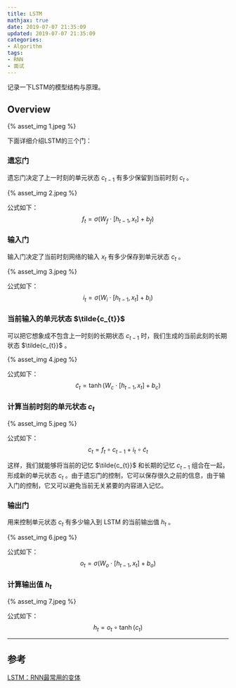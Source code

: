 ```yaml
---
title: LSTM
mathjax: true
date: 2019-07-07 21:35:09
updated: 2019-07-07 21:35:09
categories:
- Algorithm
tags:
- RNN
- 面试
---
```

记录一下LSTM的模型结构与原理。

<!--more-->
## Overview
{% asset_img 1.jpeg %}

下面详细介绍LSTM的三个门：

### 遗忘门
遗忘门决定了上一时刻的单元状态 $c_{t-1}$ 有多少保留到当前时刻 $c_t$ 。

{% asset_img 2.jpeg %}

公式如下：
$$
f_t = \sigma(W_f \cdot [h_{t-1}, x_t] + b_f)
$$

### 输入门
输入门决定了当前时刻网络的输入 $x_t$ 有多少保存到单元状态 $c_t$ 。

{% asset_img 3.jpeg %}

公式如下：
$$
i_t = \sigma(W_i \cdot [h_{t-1}, x_t] + b_i)
$$

### 当前输入的单元状态 $\tilde{c_{t}}$
可以把它想象成不包含上一时刻的长期状态 $c_{t-1}$ 时，我们生成的当前此刻的长期状态 $\tilde{c_{t}}$ 。

{% asset_img 4.jpeg %}

公式如下：
$$
\tilde{c}_{t}=\tanh \left(W_{c} \cdot\left[h_{t-1}, x_{t}\right]+b_{c}\right)
$$

### 计算当前时刻的单元状态 $c_t$

{% asset_img 5.jpeg %}

公式如下：
$$
c_{t}=f_{t} \circ c_{t-1}+i_{t} \circ \tilde{c}_{t}
$$

这样，我们就能够将当前的记忆 $\tilde{c_{t}}$ 和长期的记忆 $c_{t-1}$ 组合在一起，形成新的单元状态 $c_t$ 。由于遗忘门的控制，它可以保存很久之前的信息，由于输入门的控制，它又可以避免当前无关紧要的内容进入记忆。

### 输出门
用来控制单元状态 $c_t$ 有多少输入到 LSTM 的当前输出值 $h_t$ 。

{% asset_img 6.jpeg %}

公式如下：
$$
o_{t}=\sigma\left(W_{o} \cdot\left[h_{t-1}, x_{t}\right]+b_{o}\right)
$$


### 计算输出值 $h_t$

{% asset_img 7.jpeg %}

公式如下：
$$
h_{t}=o_{t} \circ \tanh \left(c_{t}\right)
$$
___
## 参考
[LSTM：RNN最常用的变体](https://zhuanlan.zhihu.com/p/44124492)